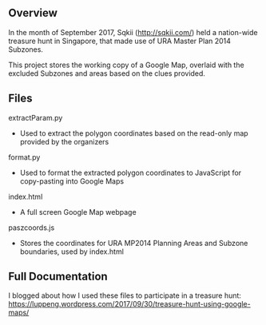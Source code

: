 ## Overview 
In the month of September 2017, Sqkii (http://sqkii.com/) held a nation-wide treasure hunt in Singapore, that made use of URA Master Plan 2014 Subzones.

This project stores the working copy of a Google Map, overlaid with the excluded Subzones and areas based on the clues provided. 

## Files 
extractParam.py
- Used to extract the polygon coordinates based on the read-only map provided by the organizers 

format.py 
- Used to format the extracted polygon coordinates to JavaScript for copy-pasting into Google Maps 

index.html 
- A full screen Google Map webpage 

paszcoords.js
- Stores the coordinates for URA MP2014 Planning Areas and Subzone boundaries, used by index.html


## Full Documentation 
I blogged about how I used these files to participate in a treasure hunt: https://luppeng.wordpress.com/2017/09/30/treasure-hunt-using-google-maps/
